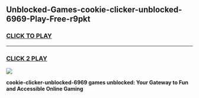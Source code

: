 
## Unblocked-Games-cookie-clicker-unblocked-6969-Play-Free-r9pkt
<h3>
<a href="https://premium76.site?title=cookie-clicker-unblocked-6969&ref=21A">CLICK TO PLAY</a></h3>
<hr>

<h3>
<a href="https://premium76.site?title=cookie-clicker-unblocked-6969&ref=21A">CLICK 2 PLAY</a>
  
</h3>

<a href="https://premium76.site?title=cookie-clicker-unblocked-6969&ref=21A"><img src="https://clearcache.store/games.png"></a>


**cookie-clicker-unblocked-6969 games unblocked: Your Gateway to Fun and Accessible Online Gaming**
